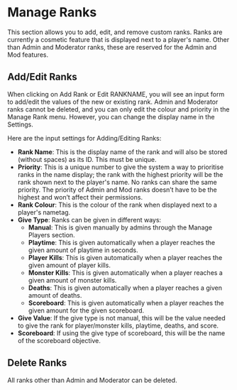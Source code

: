 # Manage Ranks

This section allows you to add, edit, and remove custom ranks. Ranks are currently a cosmetic feature that is displayed next to a player's name. Other than Admin and Moderator ranks, these are reserved for the Admin and Mod features.

## Add/Edit Ranks
When clicking on Add Rank or Edit RANKNAME, you will see an input form to add/edit the values of the new or existing rank. Admin and Moderator ranks cannot be deleted, and you can only edit the colour and priority in the Manage Rank menu. However, you can change the display name in the Settings.

Here are the input settings for Adding/Editing Ranks:

- **Rank Name**: This is the display name of the rank and will also be stored (without spaces) as its ID. This must be unique.
- **Priority**: This is a unique number to give the system a way to prioritise ranks in the name display; the rank with the highest priority will be the rank shown next to the player's name. No ranks can share the same priority. The priority of Admin and Mod ranks doesn’t have to be the highest and won’t affect their permissions.
- **Rank Colour**: This is the colour of the rank when displayed next to a player's nametag.
- **Give Type**: Ranks can be given in different ways:
    - **Manual**: This is given manually by admins through the Manage Players section.
    - **Playtime**: This is given automatically when a player reaches the given amount of playtime in seconds.
    - **Player Kills**: This is given automatically when a player reaches the given amount of player kills.
    - **Monster Kills**: This is given automatically when a player reaches a given amount of monster kills.
    - **Deaths**: This is given automatically when a player reaches a given amount of deaths.
    - **Scoreboard**: This is given automatically when a player reaches the given amount for the given scoreboard.
- **Give Value**: If the give type is not manual, this will be the value needed to give the rank for player/monster kills, playtime, deaths, and score.
- **Scoreboard**: If using the give type of scoreboard, this will be the name of the scoreboard objective.

## Delete Ranks
All ranks other than Admin and Moderator can be deleted.
